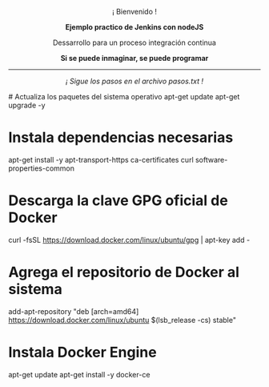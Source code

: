 <p align="center">¡ Bienvenido !</p>
<p align="center"><b>Ejemplo practico de Jenkins con nodeJS</b></p>
<p align="center"><a>Dessarrollo para un proceso integración continua</a></p>
<p align="center"><b>Si se puede inmaginar, se puede programar</b></p>
<hr>
<p align="center"><i>¡ Sigue los pasos en el archivo pasos.txt !</i></p>
# Actualiza los paquetes del sistema operativo
apt-get update
apt-get upgrade -y

# Instala dependencias necesarias
apt-get install -y apt-transport-https ca-certificates curl software-properties-common

# Descarga la clave GPG oficial de Docker
curl -fsSL https://download.docker.com/linux/ubuntu/gpg | apt-key add -

# Agrega el repositorio de Docker al sistema
add-apt-repository "deb [arch=amd64] https://download.docker.com/linux/ubuntu $(lsb_release -cs) stable"

# Instala Docker Engine
apt-get update
apt-get install -y docker-ce

